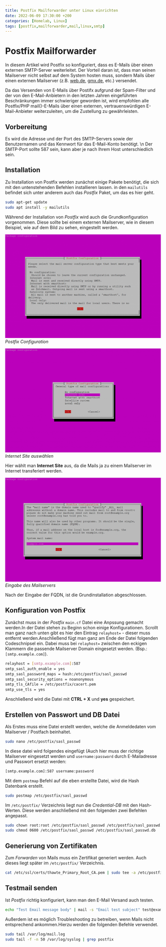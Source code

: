 ```yaml
---
title: Postfix Mailforwarder unter Linux einrichten
date: 2022-06-09 17:30:00 +200
categories: [Homelab, Linux]
tags: [postfix,mailforwarder,mail,linux,smtp]
---
```


# Postfix Mailforwarder

In diesem Artikel wird Postfix so konfiguriert, dass es E-Mails über einen externen SMTP-Server weiterleitet. Der Vorteil daran ist, dass man seinen Mailserver nicht selbst auf dem System hosten muss, sondern Mails über einen externen Mailserver (z.B. [web.de](http://web.de/), [gmx.de](http://gmx.de/), etc.) versendet.

Da das Versenden von E-Mails über Postifx aufgrund der Spam-Filter und der von den E-Mail-Anbietern in den letzten Jahren eingeführten Beschränkungen immer schwieriger geworden ist, wird empfohlen alle Postfix/PHP mail()-E-Mails über einen externen, vertrauenswürdigen E-Mail-Anbieter weiterzuleiten, um die Zustellung zu gewährleisten.


## Vorbereitung

Es wird die Adresse und der Port des SMTP-Servers sowie der Benutzernamen und das Kennwort für das E-Mail-Konto benötigt. \n Der SMTP-Port sollte 587 sein, kann aber je nach Ihrem Host unterschiedlich sein.


## Installation

Zu Installation von Postfix werden zunächst einige Pakete benötigt, die sich mit den untenstehenden Befehlen installieren lassen. in den `mailutils` befindet sich unter anderem auch das *Postfix* Paket, um das es hier geht.

```bash
sudo apt-get update
sudo apt install -y mailutils
```

Während der Installation von *Postfix* wird auch die Grundkonfiguration vorgenommen. Diese sollte bei einem externen Mailserver, wie in diesem Beispiel, wie auf dem Bild zu sehen, eingestellt werden.

 ![Postfix Configuration](https://github.com/blaugrau90/blaugrau90.github.io/blob/main/assets/img/postimg/2022-06-09-postfix/postfix01.png?raw=true)
 _Postfix Configuration_


 ![Internet Site](https://github.com/blaugrau90/blaugrau90.github.io/blob/main/assets/img/postimg/2022-06-09-postfix/postfix02.png?raw=true)
_Internet Site auswählen_


Hier wählt man **Internet Site** aus, da die Mails ja zu einem Mailserver im Internet transferiert werden.

 ![Eingabe des Mailservers](https://github.com/blaugrau90/blaugrau90.github.io/blob/main/assets/img/postimg/2022-06-09-postfix/postfix03.png?raw=true)
 _Eingabe des Mailservers_
 

Nach der Eingabe der FQDN, ist die Grundinstallation abgeschlossen.


## Konfiguration von Postfix

Zunächst muss in der *Postfix* `main.cf` Datei eine Anpssung gemacht werden.In der Datei stehen zu Beginn schon einige Konfigurationen. Scrollt man ganz nach unten gibt es hier den Eintrag `relayhost=` - dieser muss entfernt werden.Anschließend fügt man ganz am Ende der Datei folgenden Codeschnipsel ein. Dabei muss bei `relayhost=` zwischen den eckigen Klammern die passende Mailserver Domain eingesetzt werden. (Bsp.: `[smtp.example.com]`).


```bash
relayhost = [smtp.example.com]:587
smtp_sasl_auth_enable = yes
smtp_sasl_password_maps = hash:/etc/postfix/sasl_passwd
smtp_sasl_security_options = noanonymous
smtp_tls_CAfile = /etc/postfix/cacert.pem
smtp_use_tls = yes
```

Anschließend wird die Datei mit **CTRL + X** und **yes** gespeichert.


## Erstellen von Passwort und DB Datei

Als Erstes muss eine Datei erstellt werden, welche die Anmeldedaten vom Mailserver / Postfach beinhaltet.

```bash
sudo nano /etc/postfix/sasl_passwd
```

In diese datei wird folgendes eingefügt (Auch hier muss der richtige Mailserver eingesetzt werden und `username:password` durch E-Mailadresse und Passwort ersetzt werden:

```bash
[smtp.example.com]:587 username:password
```

Mit dem `postmap` Befehl auf die eben erstellte Datei, wird die Hash Datenbank erstellt.

```bash
sudo postmap /etc/postfix/sasl_passwd
```

Im `/etc/postfix/` Verzeichnis liegt nun die *Credential-DB* mit den Hash-Werten. Diese werden anschließend mit den folgenden zwei Befehlen angepasst.

```bash
sudo chown root:root /etc/postfix/sasl_passwd /etc/postfix/sasl_passwd.db
sudo chmod 0600 /etc/postfix/sasl_passwd /etc/postfix/sasl_passwd.db
```


## Generierung von Zertifikaten

Zum *Forwarden* von Mails muss ein Zertifikat generiert werden. Auch dieses liegt später im `/etc/postfix/` Verzeichnis.

```bash
cat /etc/ssl/certs/thawte_Primary_Root_CA.pem | sudo tee -a /etc/postfix/cacert.pem
```


## Testmail senden

Ist *Postfix* richtig konfiguriert, kann man den E-Mail Versand auch testen.

```bash
echo "Test Email message body" | mail -s "Email test subject" test@example.com
```

Außerdem ist es möglich Troubleshooting zu betreiben, wenn Mails nicht entsprechend ankommen.Hierzu werden die folgenden Befehle verwendet.

```bash
sudo tail /var/log/mail.log
sudo tail -f -n 50 /var/log/syslog | grep postfix
```


